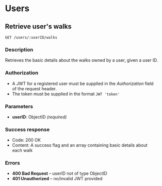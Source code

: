 # Users

## Retrieve user's walks

```
GET /users/:userID/walks
```

### Description

Retrieves the basic details about the walks owned by a user, given a user ID.

### Authorization

- A JWT for a registered user must be supplied in the _Authorization_ field of the request header.
- The token must be supplied in the format `JWT 'token'`

### Parameters

- **userID**: ObjectID _(required)_

### Success response

- Code: 200 OK
- Content: A success flag and an array containing basic details about each walk

### Errors

- **400 Bad Request** – userID not of type ObjectID
- **401 Unauthorized** – no/invalid JWT provided
